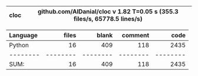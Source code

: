 cloc|github.com/AlDanial/cloc v 1.82  T=0.05 s (355.3 files/s, 65778.5 lines/s)
--- | ---

Language|files|blank|comment|code
:-------|-------:|-------:|-------:|-------:
Python|16|409|118|2435
--------|--------|--------|--------|--------
SUM:|16|409|118|2435
